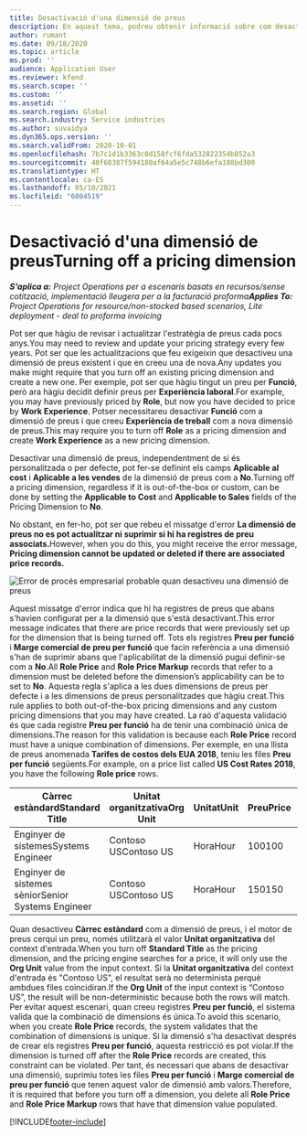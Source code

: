 ```yaml
---
title: Desactivació d'una dimensió de preus
description: En aquest tema, podreu obtenir informació sobre com desactivar dimensions de preus.
author: rumant
ms.date: 09/18/2020
ms.topic: article
ms.prod: ''
audience: Application User
ms.reviewer: kfend
ms.search.scope: ''
ms.custom: ''
ms.assetid: ''
ms.search.region: Global
ms.search.industry: Service industries
ms.author: suvaidya
ms.dyn365.ops.version: ''
ms.search.validFrom: 2020-10-01
ms.openlocfilehash: 7b7c1d1b3363c0d158fcf6fda532822354b852a3
ms.sourcegitcommit: 40f68387f594180af64a5e5c748b6efa188bd300
ms.translationtype: HT
ms.contentlocale: ca-ES
ms.lasthandoff: 05/10/2021
ms.locfileid: "6004519"
---
```

# <a name="turning-off-a-pricing-dimension"></a><span data-ttu-id="b2a20-103">Desactivació d'una dimensió de preus</span><span class="sxs-lookup"><span data-stu-id="b2a20-103">Turning off a pricing dimension</span></span>

<span data-ttu-id="b2a20-104">_**S'aplica a:** Project Operations per a escenaris basats en recursos/sense cotització, implementació lleugera per a la facturació proforma_</span><span class="sxs-lookup"><span data-stu-id="b2a20-104">_**Applies To:** Project Operations for resource/non-stocked based scenarios, Lite deployment - deal to proforma invoicing_</span></span>

<span data-ttu-id="b2a20-105">Pot ser que hàgiu de revisar i actualitzar l'estratègia de preus cada pocs anys.</span><span class="sxs-lookup"><span data-stu-id="b2a20-105">You may need to review and update your pricing strategy every few years.</span></span> <span data-ttu-id="b2a20-106">Pot ser que les actualitzacions que feu exigeixin que desactiveu una dimensió de preus existent i que en creeu una de nova.</span><span class="sxs-lookup"><span data-stu-id="b2a20-106">Any updates you make might require that you turn off an existing pricing dimension and create a new one.</span></span> <span data-ttu-id="b2a20-107">Per exemple, pot ser que hàgiu tingut un preu per **Funció**, però ara hàgiu decidit definir preus per **Experiència laboral**.</span><span class="sxs-lookup"><span data-stu-id="b2a20-107">For example, you may have previously priced by **Role**, but now you have decided to price by **Work Experience**.</span></span> <span data-ttu-id="b2a20-108">Potser necessitareu desactivar **Funció** com a dimensió de preus i que creeu **Experiència de treball** com a nova dimensió de preus.</span><span class="sxs-lookup"><span data-stu-id="b2a20-108">This may require you to turn off **Role** as a pricing dimension and create **Work Experience** as a new pricing dimension.</span></span> 

<span data-ttu-id="b2a20-109">Desactivar una dimensió de preus, independentment de si és personalitzada o per defecte, pot fer-se definint els camps **Aplicable al cost** i **Aplicable a les vendes** de la dimensió de preus com a **No**.</span><span class="sxs-lookup"><span data-stu-id="b2a20-109">Turning off a pricing dimension, regardless if it is out-of-the-box or custom, can be done by setting the **Applicable to Cost** and **Applicable to Sales** fields of the Pricing Dimension to **No**.</span></span>

<span data-ttu-id="b2a20-110">No obstant, en fer-ho, pot ser que rebeu el missatge d'error **La dimensió de preus no es pot actualitzar ni suprimir si hi ha registres de preu associats.**</span><span class="sxs-lookup"><span data-stu-id="b2a20-110">However, when you do this, you might receive the error message, **Pricing dimension cannot be updated or deleted if there are associated price records.**</span></span>

![Error de procés empresarial probable quan desactiveu una dimensió de preus](media/Business-Process-Error.png)

<span data-ttu-id="b2a20-112">Aquest missatge d'error indica que hi ha registres de preus que abans s'havien configurat per a la dimensió que s'està desactivant.</span><span class="sxs-lookup"><span data-stu-id="b2a20-112">This error message indicates that there are price records that were previously set up for the dimension that is being turned off.</span></span> <span data-ttu-id="b2a20-113">Tots els registres **Preu per funció** i **Marge comercial de preu per funció** que facin referència a una dimensió s'han de suprimir abans que l'aplicabilitat de la dimensió pugui definir-se com a **No**.</span><span class="sxs-lookup"><span data-stu-id="b2a20-113">All **Role Price** and **Role Price Markup** records that refer to a dimension must be deleted before the dimension’s applicability can be to set to **No**.</span></span> <span data-ttu-id="b2a20-114">Aquesta regla s'aplica a les dues dimensions de preus per defecte i a les dimensions de preus personalitzades que hàgiu creat.</span><span class="sxs-lookup"><span data-stu-id="b2a20-114">This rule applies to both out-of-the-box pricing dimensions and any custom pricing dimensions that you may have created.</span></span> <span data-ttu-id="b2a20-115">La raó d'aquesta validació és que cada registre **Preu per funció** ha de tenir una combinació única de dimensions.</span><span class="sxs-lookup"><span data-stu-id="b2a20-115">The reason for this validation is because each **Role Price** record must have a unique combination of dimensions.</span></span> <span data-ttu-id="b2a20-116">Per exemple, en una llista de preus anomenada **Tarifes de costos dels EUA 2018**, teniu les files **Preu per funció** següents.</span><span class="sxs-lookup"><span data-stu-id="b2a20-116">For example, on a price list called **US Cost Rates 2018**, you have the following **Role price** rows.</span></span> 

| <span data-ttu-id="b2a20-117">Càrrec estàndard</span><span class="sxs-lookup"><span data-stu-id="b2a20-117">Standard Title</span></span>         | <span data-ttu-id="b2a20-118">Unitat organitzativa</span><span class="sxs-lookup"><span data-stu-id="b2a20-118">Org Unit</span></span>    |<span data-ttu-id="b2a20-119">Unitat</span><span class="sxs-lookup"><span data-stu-id="b2a20-119">Unit</span></span>   |<span data-ttu-id="b2a20-120">Preu</span><span class="sxs-lookup"><span data-stu-id="b2a20-120">Price</span></span>  |<span data-ttu-id="b2a20-121">Moneda</span><span class="sxs-lookup"><span data-stu-id="b2a20-121">Currency</span></span>  |
| -----------------------|-------------|-------|-------|----------|
| <span data-ttu-id="b2a20-122">Enginyer de sistemes</span><span class="sxs-lookup"><span data-stu-id="b2a20-122">Systems Engineer</span></span>|<span data-ttu-id="b2a20-123">Contoso US</span><span class="sxs-lookup"><span data-stu-id="b2a20-123">Contoso US</span></span>|<span data-ttu-id="b2a20-124">Hora</span><span class="sxs-lookup"><span data-stu-id="b2a20-124">Hour</span></span>| <span data-ttu-id="b2a20-125">100</span><span class="sxs-lookup"><span data-stu-id="b2a20-125">100</span></span>|<span data-ttu-id="b2a20-126">USD</span><span class="sxs-lookup"><span data-stu-id="b2a20-126">USD</span></span>|
| <span data-ttu-id="b2a20-127">Enginyer de sistemes sènior</span><span class="sxs-lookup"><span data-stu-id="b2a20-127">Senior Systems Engineer</span></span>|<span data-ttu-id="b2a20-128">Contoso US</span><span class="sxs-lookup"><span data-stu-id="b2a20-128">Contoso US</span></span>|<span data-ttu-id="b2a20-129">Hora</span><span class="sxs-lookup"><span data-stu-id="b2a20-129">Hour</span></span>| <span data-ttu-id="b2a20-130">150</span><span class="sxs-lookup"><span data-stu-id="b2a20-130">150</span></span>| <span data-ttu-id="b2a20-131">USD</span><span class="sxs-lookup"><span data-stu-id="b2a20-131">USD</span></span>|


<span data-ttu-id="b2a20-132">Quan desactiveu **Càrrec estàndard** com a dimensió de preus, i el motor de preus cerqui un preu, només utilitzarà el valor **Unitat organitzativa** del context d'entrada.</span><span class="sxs-lookup"><span data-stu-id="b2a20-132">When you turn off **Standard Title** as the pricing dimension, and the pricing engine searches for a price, it will only use the **Org Unit** value from the input context.</span></span> <span data-ttu-id="b2a20-133">Si la **Unitat organitzativa** del context d'entrada és "Contoso US", el resultat serà no determinista perquè ambdues files coincidiran.</span><span class="sxs-lookup"><span data-stu-id="b2a20-133">If the **Org Unit** of the input context is “Contoso US”, the result will be non-deterministic because both the rows will match.</span></span> <span data-ttu-id="b2a20-134">Per evitar aquest escenari, quan creeu registres **Preu per funció**, el sistema valida que la combinació de dimensions és única.</span><span class="sxs-lookup"><span data-stu-id="b2a20-134">To avoid this scenario, when you create **Role Price** records, the system validates that the combination of dimensions is unique.</span></span> <span data-ttu-id="b2a20-135">Si la dimensió s'ha desactivat després de crear els registres **Preu per funció**, aquesta restricció es pot violar.</span><span class="sxs-lookup"><span data-stu-id="b2a20-135">If the dimension is turned off after the **Role Price** records are created, this constraint can be violated.</span></span> <span data-ttu-id="b2a20-136">Per tant, és necessari que abans de desactivar una dimensió, suprimiu totes les files **Preu per funció** i **Marge comercial de preu per funció** que tenen aquest valor de dimensió amb valors.</span><span class="sxs-lookup"><span data-stu-id="b2a20-136">Therefore, it is required that before you turn off a dimension, you delete all **Role Price** and **Role Price Markup** rows that have that dimension value populated.</span></span>


[!INCLUDE[footer-include](../includes/footer-banner.md)]